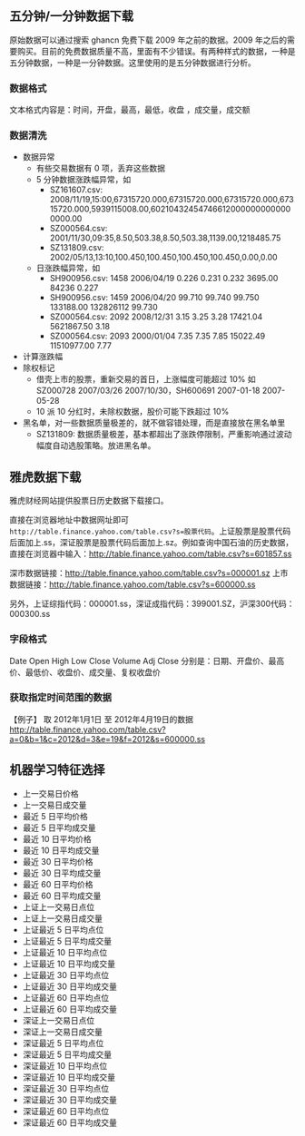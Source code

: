 ﻿
## 五分钟/一分钟数据下载

原始数据可以通过搜索 ghancn 免费下载 2009 年之前的数据。2009 年之后的需要购买。目前的免费数据质量不高，里面有不少错误。有两种样式的数据，一种是五分钟数据，一种是一分钟数据。这里使用的是五分钟数据进行分析。

### 数据格式

文本格式内容是：时间，开盘，最高，最低，收盘 ，成交量，成交额

### 数据清洗

* 数据异常
    * 有些交易数据有 0 项，丢弃这些数据
    * 5 分钟数据涨跌幅异常，如
        * SZ161607.csv: 2008/11/19,15:00,67315720.000,67315720.000,67315720.000,67315720.000,5939115008.00,602104324547466120000000000000000.00
        * SZ000564.csv: 2001/11/30,09:35,8.50,503.38,8.50,503.38,1139.00,1218485.75
        * SZ131809.csv: 2002/05/13,13:10,100.450,100.450,100.450,100.450,0.00,0.00
    * 日涨跌幅异常，如
        * SH900956.csv: 1458  2006/04/19  0.226   0.231   0.232   3695.00     84236       0.227
        * SH900956.csv: 1459  2006/04/20  99.710  99.740  99.750  133188.00   132826112   99.730
        * SZ000564.csv: 2092  2008/12/31  3.15    3.25    3.28    17421.04    5621867.50  3.18
        * SZ000564.csv: 2093  2000/01/04  7.35    7.35    7.85    15022.49    11510977.00 7.77
* 计算涨跌幅
* 除权标记
    * 借壳上市的股票，重新交易的首日，上涨幅度可能超过 10%
      如 SZ000728 2007/03/26 2007/10/30，SH600691 2007-01-18 2007-05-28
    * 10 派 10 分红时，未除权数据，股价可能下跌超过 10%
* 黑名单，对一些数据质量极差的，就不做容错处理，而是直接放在黑名单里
    * SZ131809: 数据质量极差，基本都超出了涨跌停限制，严重影响通过波动幅度自动选股策略。放进黑名单。

## 雅虎数据下载

雅虎财经网站提供股票日历史数据下载接口。

直接在浏览器地址中数据网址即可 `http://table.finance.yahoo.com/table.csv?s=股票代码`。上证股票是股票代码后面加上.ss，深证股票是股票代码后面加上.sz。例如查询中国石油的历史数据，直接在浏览器中输入：http://table.finance.yahoo.com/table.csv?s=601857.ss

深市数据链接：http://table.finance.yahoo.com/table.csv?s=000001.sz
上市数据链接：http://table.finance.yahoo.com/table.csv?s=600000.ss

另外，上证综指代码：000001.ss，深证成指代码：399001.SZ，沪深300代码：000300.ss

### 字段格式

Date Open High Low Close Volume Adj Close
分别是：日期、开盘价、最高价、最低价、收盘价、成交量、复权收盘价 

### 获取指定时间范围的数据

【例子】 取 2012年1月1日 至 2012年4月19日的数据
http://table.finance.yahoo.com/table.csv?a=0&b=1&c=2012&d=3&e=19&f=2012&s=600000.ss

## 机器学习特征选择

* 上一交易日价格
* 上一交易日成交量
* 最近 5 日平均价格
* 最近 5 日平均成交量
* 最近 10 日平均价格
* 最近 10 日平均成交量
* 最近 30 日平均价格
* 最近 30 日平均成交量
* 最近 60 日平均价格
* 最近 60 日平均成交量
* 上证上一交易日点位
* 上证上一交易日成交量
* 上证最近 5 日平均点位
* 上证最近 5 日平均成交量
* 上证最近 10 日平均点位
* 上证最近 10 日平均成交量
* 上证最近 30 日平均点位
* 上证最近 30 日平均成交量
* 上证最近 60 日平均点位
* 上证最近 60 日平均成交量
* 深证上一交易日点位
* 深证上一交易日成交量
* 深证最近 5 日平均点位
* 深证最近 5 日平均成交量
* 深证最近 10 日平均点位
* 深证最近 10 日平均成交量
* 深证最近 30 日平均点位
* 深证最近 30 日平均成交量
* 深证最近 60 日平均点位
* 深证最近 60 日平均成交量
